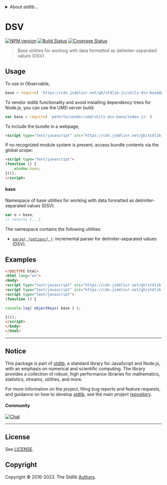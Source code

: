 <!--

@license Apache-2.0

Copyright (c) 2022 The Stdlib Authors.

Licensed under the Apache License, Version 2.0 (the "License");
you may not use this file except in compliance with the License.
You may obtain a copy of the License at

   http://www.apache.org/licenses/LICENSE-2.0

Unless required by applicable law or agreed to in writing, software
distributed under the License is distributed on an "AS IS" BASIS,
WITHOUT WARRANTIES OR CONDITIONS OF ANY KIND, either express or implied.
See the License for the specific language governing permissions and
limitations under the License.

-->


<details>
  <summary>
    About stdlib...
  </summary>
  <p>We believe in a future in which the web is a preferred environment for numerical computation. To help realize this future, we've built stdlib. stdlib is a standard library, with an emphasis on numerical and scientific computation, written in JavaScript (and C) for execution in browsers and in Node.js.</p>
  <p>The library is fully decomposable, being architected in such a way that you can swap out and mix and match APIs and functionality to cater to your exact preferences and use cases.</p>
  <p>When you use stdlib, you can be absolutely certain that you are using the most thorough, rigorous, well-written, studied, documented, tested, measured, and high-quality code out there.</p>
  <p>To join us in bringing numerical computing to the web, get started by checking us out on <a href="https://github.com/stdlib-js/stdlib">GitHub</a>, and please consider <a href="https://opencollective.com/stdlib">financially supporting stdlib</a>. We greatly appreciate your continued support!</p>
</details>

# DSV

[![NPM version][npm-image]][npm-url] [![Build Status][test-image]][test-url] [![Coverage Status][coverage-image]][coverage-url] <!-- [![dependencies][dependencies-image]][dependencies-url] -->

> Base utilities for working with data formatted as delimiter-separated values (DSV).



<section class="usage">

## Usage

To use in Observable,

```javascript
base = require( 'https://cdn.jsdelivr.net/gh/stdlib-js/utils-dsv-base@umd/browser.js' )
```

To vendor stdlib functionality and avoid installing dependency trees for Node.js, you can use the UMD server build:

```javascript
var base = require( 'path/to/vendor/umd/utils-dsv-base/index.js' )
```

To include the bundle in a webpage,

```html
<script type="text/javascript" src="https://cdn.jsdelivr.net/gh/stdlib-js/utils-dsv-base@umd/browser.js"></script>
```

If no recognized module system is present, access bundle contents via the global scope:

```html
<script type="text/javascript">
(function () {
    window.base;
})();
</script>
```

#### base

Namespace of base utilities for working with data formatted as delimiter-separated values (DSV).

```javascript
var o = base;
// returns {...}
```

The namespace contains the following utilities:

<!-- <toc pattern="*"> -->

<div class="namespace-toc">

-   <span class="signature">[`parse( [options] )`][@stdlib/utils/dsv/base/parse]</span><span class="delimiter">: </span><span class="description">incremental parser for delimiter-separated values (DSV).</span>

</div>

<!-- </toc> -->

</section>

<!-- /.usage -->

<section class="examples">

## Examples

<!-- TODO: better examples -->

<!-- eslint no-undef: "error" -->

```html
<!DOCTYPE html>
<html lang="en">
<body>
<script type="text/javascript" src="https://cdn.jsdelivr.net/gh/stdlib-js/utils-keys@umd/browser.js"></script>
<script type="text/javascript" src="https://cdn.jsdelivr.net/gh/stdlib-js/utils-dsv-base@umd/browser.js"></script>
<script type="text/javascript">
(function () {

console.log( objectKeys( base ) );

})();
</script>
</body>
</html>
```

</section>

<!-- /.examples -->

<!-- Section for related `stdlib` packages. Do not manually edit this section, as it is automatically populated. -->

<section class="related">

</section>

<!-- /.related -->

<!-- Section for all links. Make sure to keep an empty line after the `section` element and another before the `/section` close. -->


<section class="main-repo" >

* * *

## Notice

This package is part of [stdlib][stdlib], a standard library for JavaScript and Node.js, with an emphasis on numerical and scientific computing. The library provides a collection of robust, high performance libraries for mathematics, statistics, streams, utilities, and more.

For more information on the project, filing bug reports and feature requests, and guidance on how to develop [stdlib][stdlib], see the main project [repository][stdlib].

#### Community

[![Chat][chat-image]][chat-url]

---

## License

See [LICENSE][stdlib-license].


## Copyright

Copyright &copy; 2016-2023. The Stdlib [Authors][stdlib-authors].

</section>

<!-- /.stdlib -->

<!-- Section for all links. Make sure to keep an empty line after the `section` element and another before the `/section` close. -->

<section class="links">

[npm-image]: http://img.shields.io/npm/v/@stdlib/utils-dsv-base.svg
[npm-url]: https://npmjs.org/package/@stdlib/utils-dsv-base

[test-image]: https://github.com/stdlib-js/utils-dsv-base/actions/workflows/test.yml/badge.svg?branch=v0.1.1
[test-url]: https://github.com/stdlib-js/utils-dsv-base/actions/workflows/test.yml?query=branch:v0.1.1

[coverage-image]: https://img.shields.io/codecov/c/github/stdlib-js/utils-dsv-base/main.svg
[coverage-url]: https://codecov.io/github/stdlib-js/utils-dsv-base?branch=main

<!--

[dependencies-image]: https://img.shields.io/david/stdlib-js/utils-dsv-base.svg
[dependencies-url]: https://david-dm.org/stdlib-js/utils-dsv-base/main

-->

[chat-image]: https://img.shields.io/gitter/room/stdlib-js/stdlib.svg
[chat-url]: https://app.gitter.im/#/room/#stdlib-js_stdlib:gitter.im

[stdlib]: https://github.com/stdlib-js/stdlib

[stdlib-authors]: https://github.com/stdlib-js/stdlib/graphs/contributors

[umd]: https://github.com/umdjs/umd
[es-module]: https://developer.mozilla.org/en-US/docs/Web/JavaScript/Guide/Modules

[deno-url]: https://github.com/stdlib-js/utils-dsv-base/tree/deno
[umd-url]: https://github.com/stdlib-js/utils-dsv-base/tree/umd
[esm-url]: https://github.com/stdlib-js/utils-dsv-base/tree/esm
[branches-url]: https://github.com/stdlib-js/utils-dsv-base/blob/main/branches.md

[stdlib-license]: https://raw.githubusercontent.com/stdlib-js/utils-dsv-base/main/LICENSE

<!-- <toc-links> -->

[@stdlib/utils/dsv/base/parse]: https://github.com/stdlib-js/utils-dsv-base-parse/tree/umd

<!-- </toc-links> -->

</section>

<!-- /.links -->
